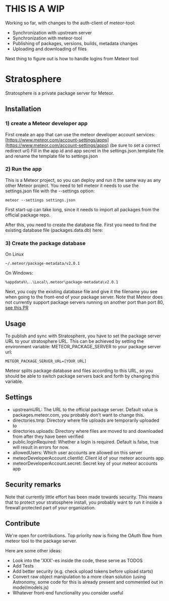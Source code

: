 # THIS IS A WIP
Working so far, with changes to the auth-client of meteor-tool:

* Synchronization with upstream server
* Synchronization with meteor-tool
* Publishing of packages, versions, builds, metadata changes
* Uploading and downloading of files

Next thing to figure out is how to handle logins from Meteor tool

# Stratosphere
Stratosphere is a private package server for Meteor.

## Installation
### 1) create a Meteor developer app
First create an  app that can use the meteor developer account services:
[https://www.meteor.com/account-settings/apps](https://www.meteor.com/account-settings/apps) (be sure to set a correct redirect url)
Fill in the app id and app secret in the settings.json.template file and rename the template file to settings.json

### 2) Run the app
This is a Meteor project, so you can deploy and run it the same way as any other Meteor project.
You need to tell meteor it needs to use the settings.json file with the --settings option:
```
meteor --settings settings.json
```
First start-up can take long, since it needs to import all packages from the official package repo.

After this, you need to create the database file.
First you need to find the existing database file (packages.data.db) here:

### 3) Create the package database
On Linux
```
~/.meteor/package-metadata/v2.0.1
```

On Windows:
```
%appdata%\..\Local\.meteor\package-metadata\v2.0.1
```
Next, you copy the existing database file and give it the filename you see when going to the front-end of your package server.
Note that Meteor does not currently support package servers running on another port than port 80, [see this PR](https://github.com/meteor/meteor/pull/4460)

## Usage
To publish and sync with Stratosphere, you have to set the package server URL to your stratosphere URL.
This can be achieved by setting the environment variable: METEOR_PACKAGE_SERVER to your package server url:
```
METEOR_PACKAGE_SERVER_URL=[YOUR URL]
```

Meteor splits package database and files according to this URL, so you should be able to switch package servers back and forth by changing this variable.

## Settings
* upstreamURL: The URL to the official package server. Default value is packages.meteor.com, you probably don't want to change this.
* directories.tmp: Directory where file uploads are temporarily uploaded to
* directories.uploads: Directory where files are moved to and downloaded from after they have been verified
* public.loginRequired: Whether a login is required. Default is false, true will result in errors for now.
* allowedUsers: Which user accounts are allowed on this server
* meteorDeveloperAccount.clientId: Client id of your meteor accounts app
* meteorDeveloperAccount.secret: Secret key of your meteor accounts app

## Security remarks
Note that currently little effort has been made towards security.
This means that to protect your stratosphere install, you probably want to run it inside a firewall protected part of your organization.

## Contribute
We're open for contributions.
Top priority now is fixing the OAuth flow from meteor tool to the package server.

Here are some other ideas:
- Look into the 'XXX'-es inside the code, these serve as TODOS
- Add Tests
- Add better security (e.g. check upload tokens before upload starts)
- Convert raw object manipulation to a more clean solution (using Astronomy, some code for this is already present and commented out in model/models.js)
- Whatever front-end functionality you consider useful